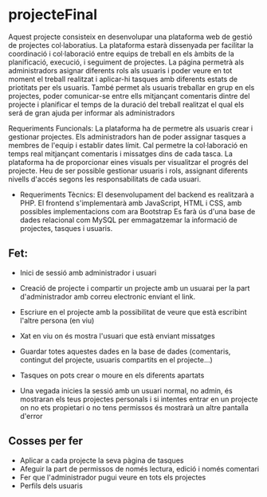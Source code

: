 # projecteFinal
Aquest projecte consisteix en desenvolupar una plataforma web de gestió de projectes
col·laboratius.
La plataforma estarà dissenyada per facilitar la coordinació i col·laboració entre equips de
treball en els àmbits de la planificació, execució, i seguiment de projectes. La página permetrà
als administradors asignar diferents rols als usuaris i poder veure en tot moment el treball
realitzat i aplicar-hi tasques amb diferents estats de priotitats per els usuaris.
També permet als usuaris treballar en grup en els projectes, poder comunicar-se entre ells
mitjançant comentaris dintre del projecte i planificar el temps de la duració del treball realitzat
el qual els será de gran ajuda per informar als administradors

Requeriments Funcionals:
La plataforma ha de permetre als usuaris crear i gestionar projectes.
Els administradors han de poder assignar tasques a membres de l'equip i establir dates límit.
Cal permetre la col·laboració en temps real mitjançant comentaris i missatges dins de cada
tasca.
La plataforma ha de proporcionar eines visuals per visualitzar el progrés del projecte.
Heu de ser possible gestionar usuaris i rols, assignant diferents nivells d'accés segons les
responsabilitats de cada usuari.
- Requeriments Tècnics:
El desenvolupament del backend es realitzarà a PHP.
El frontend s'implementarà amb JavaScript, HTML i CSS, amb possibles implementacions com
ara Bootstrap
Es farà ús d'una base de dades relacional com MySQL per emmagatzemar la informació de
projectes, tasques i usuaris.

## Fet: 
- Inici de sessió amb administrador i usuari
- Creació de projecte i compartir un projecte amb un usuarai per la part d'administrador amb correu electronic enviant el link.

- Escriure en el projecte amb la possibilitat de veure que està escribint l'altre persona (en viu)

- Xat en viu on és mostra l'usuari que està enviant missatges

- Guardar totes aquestes dades en la base de dades (comentaris, contingut del projecte, usuaris compartits en el projecte...)

- Tasques on pots crear o moure en els diferents apartats

- Una vegada inicies la sessió amb un usuari normal, no admin, és mostraran els teus projectes personals i si intentes entrar en un projecte on no ets propietari o no tens permissos és mostrarà un altre pantalla d'error


## Cosses per fer

- Aplicar a cada projecte la seva pàgina de tasques
- Afeguir la part de permissos de només lectura, edició i només comentari
- Fer que l'administrador pugui veure en tots els projectes
- Perfils dels usuaris
